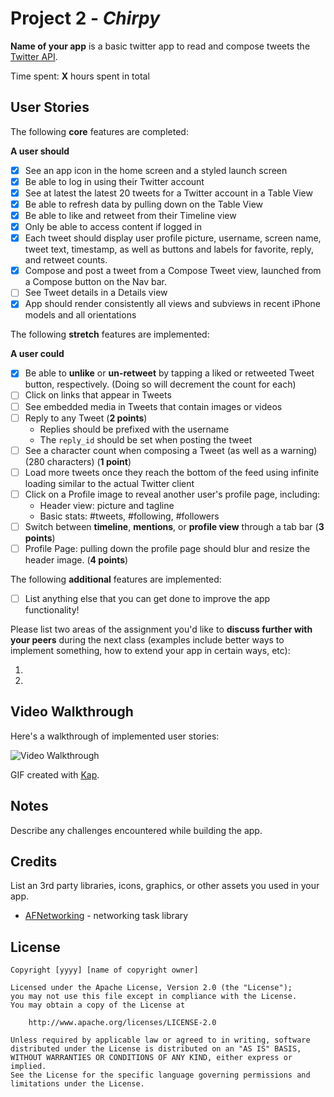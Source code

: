 # Project 2 - *Chirpy*

**Name of your app** is a basic twitter app to read and compose tweets the [Twitter API](https://apps.twitter.com/).

Time spent: **X** hours spent in total

## User Stories

The following **core** features are completed:

**A user should**

- [x] See an app icon in the home screen and a styled launch screen
- [x] Be able to log in using their Twitter account
- [x] See at latest the latest 20 tweets for a Twitter account in a Table View
- [x] Be able to refresh data by pulling down on the Table View
- [x] Be able to like and retweet from their Timeline view
- [x] Only be able to access content if logged in
- [x] Each tweet should display user profile picture, username, screen name, tweet text, timestamp, as well as buttons and labels for favorite, reply, and retweet counts.
- [x] Compose and post a tweet from a Compose Tweet view, launched from a Compose button on the Nav bar.
- [ ] See Tweet details in a Details view
- [x] App should render consistently all views and subviews in recent iPhone models and all orientations

The following **stretch** features are implemented:

**A user could**

- [x] Be able to **unlike** or **un-retweet** by tapping a liked or retweeted Tweet button, respectively. (Doing so will decrement the count for each)
- [ ] Click on links that appear in Tweets
- [ ] See embedded media in Tweets that contain images or videos
- [ ] Reply to any Tweet (**2 points**)
  - Replies should be prefixed with the username
  - The `reply_id` should be set when posting the tweet
- [ ] See a character count when composing a Tweet (as well as a warning) (280 characters) (**1 point**)
- [ ] Load more tweets once they reach the bottom of the feed using infinite loading similar to the actual Twitter client
- [ ] Click on a Profile image to reveal another user's profile page, including:
  - Header view: picture and tagline
  - Basic stats: #tweets, #following, #followers
- [ ] Switch between **timeline**, **mentions**, or **profile view** through a tab bar (**3 points**)
- [ ] Profile Page: pulling down the profile page should blur and resize the header image. (**4 points**)

The following **additional** features are implemented:

- [ ] List anything else that you can get done to improve the app functionality!

Please list two areas of the assignment you'd like to **discuss further with your peers** during the next class (examples include better ways to implement something, how to extend your app in certain ways, etc):

1.
2.

## Video Walkthrough

Here's a walkthrough of implemented user stories:

<img src='http://i.imgur.com/link/to/your/gif/file.gif' title='Video Walkthrough' width='' alt='Video Walkthrough' />

GIF created with [Kap](https://getkap.co/).

## Notes

Describe any challenges encountered while building the app.

## Credits

List an 3rd party libraries, icons, graphics, or other assets you used in your app.

- [AFNetworking](https://github.com/AFNetworking/AFNetworking) - networking task library

## License

    Copyright [yyyy] [name of copyright owner]

    Licensed under the Apache License, Version 2.0 (the "License");
    you may not use this file except in compliance with the License.
    You may obtain a copy of the License at

        http://www.apache.org/licenses/LICENSE-2.0

    Unless required by applicable law or agreed to in writing, software
    distributed under the License is distributed on an "AS IS" BASIS,
    WITHOUT WARRANTIES OR CONDITIONS OF ANY KIND, either express or implied.
    See the License for the specific language governing permissions and
    limitations under the License.
